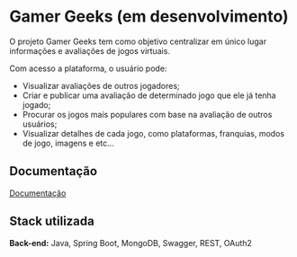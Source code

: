 # Gamer Geeks (em desenvolvimento)

O projeto Gamer Geeks tem como objetivo centralizar em único lugar informações e avaliações de jogos virtuais. 

Com acesso a plataforma, o usuário pode:
- Visualizar avaliações de outros jogadores;
- Criar e publicar uma avaliação de determinado jogo que ele já tenha jogado;
- Procurar os jogos mais populares com base na avaliação de outros usuários;
- Visualizar detalhes de cada jogo, como plataformas, franquias, modos de jogo, imagens e etc... 


## Documentação

[Documentação](http://localhost:8080/swagger-ui.html)


## Stack utilizada

**Back-end:** Java, Spring Boot, MongoDB, Swagger, REST, OAuth2
